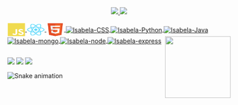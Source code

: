 
<div align="center">
  <a href="https://github.com/JohnnyAlves">
  <img height="160em" src="https://github-readme-stats.vercel.app/api?username=Isabelapetss2&show_icons=true&theme=dracula&include_all_commits=true&count_private=true"/>
  <img height="160em" src="https://github-readme-stats.vercel.app/api/top-langs/?username=Isabelapetss2&layout=compact&langs_count=7&theme=dracula"/>
</div>
<div style="display: inline_block"><br>
  <img align="center" alt="Isabela-Js" height="30" width="40" src="https://raw.githubusercontent.com/devicons/devicon/master/icons/javascript/javascript-plain.svg">
  <img align="center" alt="Isabela-React" height="30" width="40" src="https://raw.githubusercontent.com/devicons/devicon/master/icons/react/react-original.svg">
  <img align="center" alt="Isabela-HTML" height="30" width="40" src="https://raw.githubusercontent.com/devicons/devicon/master/icons/html5/html5-original.svg">
  <img align="center" alt="Isabela-CSS" height="30" width="40" src="https://cdn.jsdelivr.net/gh/devicons/devicon/icons/css3/css3-original.svg">
  <img align="center" alt="Isabela-Python" height="30" width="40" src="https://cdn.jsdelivr.net/gh/devicons/devicon/icons/python/python-original.svg">
  <img align="center" alt="Isabela-Java" height="30" width="40" src="https://cdn.jsdelivr.net/gh/devicons/devicon/icons/java/java-original.svg"> 
  <img align="center" alt="Isabela-mongo" height="30" width="40" src="https://cdn.jsdelivr.net/gh/devicons/devicon/icons/mongodb/mongodb-original.svg"> 
  <img align="center" alt="Isabela-node" height="30" width="40" src="https://cdn.jsdelivr.net/gh/devicons/devicon/icons/nodejs/nodejs-original-wordmark.svg"> 
  <img align="center" alt="Isabela-express" height="30" width="40" src="https://cdn.jsdelivr.net/gh/devicons/devicon/icons/express/express-original-wordmark.svg"> 
  <img align="right"  height="140em" width="148" src="https://pa1.narvii.com/6747/a611d8d03e4a1f5baab776599579f6b3f5c1b3c9_hq.gif"
 </div>
 
 ##
 
<div> 
  <a href="https://www.linkedin.com/in/thisabelagoncalves/" target="_blank"><img src="https://img.shields.io/badge/-LinkedIn-%230077B5?style=for-the-badge&logo=linkedin&logoColor=white"target="_blank"></a>
 <a href="https://discord.gg/isah2#1806" target="_blank"><img src="https://img.shields.io/badge/Discord-7289DA?style=for-the-badge&logo=discord&logoColor=white" target="_blank"></a> 
  <a href = "mailto:isabelatigs@gmail.com"><img src="https://img.shields.io/badge/-Gmail-%23333?style=for-the-badge&logo=gmail&logoColor=white" target="_blank"></a>
  </div>
 
 ![Snake animation](https://github.com/Isabelapetss2/Isabelapetss2/blob/output/github-contribution-grid-snake.svg)
</div>
